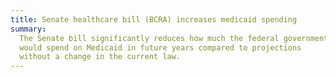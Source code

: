 ```yaml
---
title: Senate healthcare bill (BCRA) increases medicaid spending
summary:
  The Senate bill significantly reduces how much the federal government
  would spend on Medicaid in future years compared to projections
  without a change in the current law.
---
```

